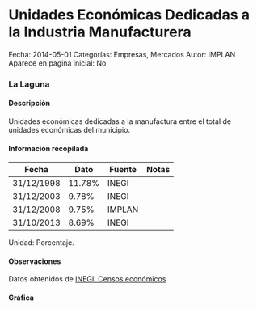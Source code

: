 Unidades Económicas Dedicadas a la Industria Manufacturera
=====

Fecha: 2014-05-01
Categorías: Empresas, Mercados
Autor: IMPLAN
Aparece en pagina inicial: No

### La Laguna

#### Descripción

Unidades económicas dedicadas a la manufactura entre el total de unidades económicas del municipio.

<!-- break -->

#### Información recopilada

<table class="table table-hover table-bordered matriz">
  <thead>
    <tr><th>Fecha</th><th>Dato</th><th>Fuente</th><th>Notas</th></tr>
  </thead>
  <tbody>
    <tr><td class="centrado">31/12/1998</td><td class="derecha">11.78%</td><td>INEGI</td><td></td></tr>
    <tr><td class="centrado">31/12/2003</td><td class="derecha">9.78%</td><td>INEGI</td><td></td></tr>
    <tr><td class="centrado">31/12/2008</td><td class="derecha">9.75%</td><td>IMPLAN</td><td></td></tr>
    <tr><td class="centrado">31/10/2013</td><td class="derecha">8.69%</td><td>INEGI</td><td></td></tr>
  </tbody>
</table>

Unidad: Porcentaje.

#### Observaciones

Datos obtenidos de [INEGI. Censos económicos](http://www3.inegi.org.mx/sistemas/saic/)

#### Gráfica

<div id="Morrisckqxzfqb" class="grafica"></div>
  <script>
  new Morris.Line({
    element: 'Morrisckqxzfqb',
    data: [
      { fecha: '1998-12-31', dato: 11.7800 },
      { fecha: '2003-12-31', dato: 9.7800 },
      { fecha: '2008-12-31', dato: 9.7500 },
      { fecha: '2013-10-31', dato: 8.6900 }
    ],
    xkey: 'fecha',
    ykeys: ['dato'],
    labels: ['Dato'],
    lineColors: ['#FF5B02'],
    xLabelFormat: function(d) {
      return d.getDate()+'/'+(d.getMonth()+1)+'/'+d.getFullYear();
    },
    dateFormat: function (ts) {
      var d = new Date(ts);
      return d.getDate() + '/' + (d.getMonth() + 1) + '/' + d.getFullYear();
    }
  });
  </script>

